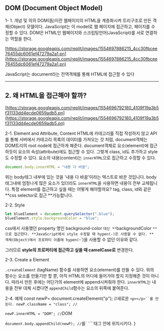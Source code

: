 ## DOM (Document Object Model)

1- 1. 개념 및 의의
DOM(돔)이란 웹페이지의 HTML을 계층화시켜 트리구조로 만든 객체(Object) 모델이다.
JavaScript는 이 model로 웹 페이지에 접근하고, 페이지를 수정할 수 있다.
DOM은 HTML인 웹페이지와 스크립팅언어(JavaScript)를 서로 연결하는 역할을 한다.

[https://storage.googleapis.com/replit/images/1554697886215_4cc30fbcee76455dc6061ef47279a2a1.pn](https://storage.googleapis.com/replit/images/1554697886215_4cc30fbcee76455dc6061ef47279a2a1.pn)

JavaScript는 document라는 전역객체를 통해 HTML에 접근할 수 있다

---

## 2. 왜 HTML을 접근해야 할까?

[https://storage.googleapis.com/replit/images/1554696792180_4109f19a3b5f31133dd4ecde0659adb5.pn](https://storage.googleapis.com/replit/images/1554696792180_4109f19a3b5f31133dd4ecde0659adb5.pn)

2-1. Element and Attribute, Content
HTML에 카테고리를 직접 작성하지 않고 API를 통해 서버에서 카테고리 목록의 데이터를 가져오는 것 처럼, document객체는 DOM트리의 root node에 접근하게 해준다.
document객체로 요소(element)에 접근하듯이 요소의 속성(attribute)에도 접근할 수 있다.
그렇게 class, id도 추가하고 style도 수정할 수 있다.
요소의 내용(content)는 `innerHTML`으로 접근하고 수정할 수 있다.

```jsx
document.body.innerHTML = "내용 다 바꿈";
```

위는 body태그 내부에 있는 것을 '내용 다 바꿈'이라는 텍스트로 바꾼 것입니다. body태그내에 엄청나게 많은 요소가 있더라도 `innerHTML`을 사용하면 내용이 전부 교체됩니다. 특정 element를 접근하고 싶을 때는 어떻게 해야할까요? tag, class, id와 같은 **css selector로 접근 **가능합니다.

2-2. Style

```jsx
let blueElement = document.querySelector(".blue");
blueElement.style.backgroundColor = "blue";
```

css에서 사용했던 property 명인 background-color `대신 **`backgroundColor `**으로 접근한다. **JavaScript에서 style 수정할 때 hypen(-)은 사용할 수 없다. ** 객체(Object)에서 프로퍼티 이름에 hypen(`-`)을 사용할 수 없던 이유와 같다.

그러므로 **style의 프로퍼티에 접근하고 싶을 때 camelCase로** 변경한다.

2-3. Create a Element

`.createElement` (tagName) 함수를 사용하면 요소(element)를 만들 수 있다.
위의 함수는 요소를 만들기만 할 뿐, 아직 HTML의 어디에 들어가야 할지 지정해준 것이 아니다.
따라서 만든 후에는 어딘가의 element에 append시켜줘야 한다.
`innerHTML`는 내용을 전부 대체 시켰다면 `appendChild`함수는 요소의 뒤쪽에 붙여준다.

2-4. 예제
const newP= document.createElement("p"); //새로운 ` <p></p>``를 만든다. newP.className = "class"; // `

`newP.innerHTML = "DOM"; //`DOM

`document.body.appendChild(newP); //`를<span>` ````태그 안에 위치시키다.
}
